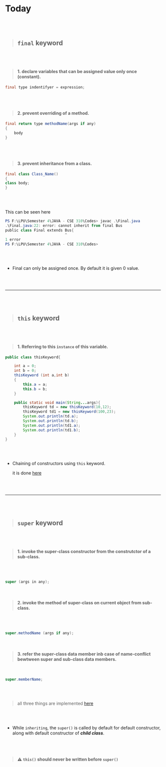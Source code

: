 # Today
<br>
<br>

> ## `final` keyword

<br>
<br>

>#### 1. declare variables that can be assigned value only once (constant).

```java
final type indentifyer = expression;
```

<br>
<br>

>#### 2. prevent overriding of a method.

```java
final return type methodName(args if any)
{
    body
}
```

<br>
<br>

>#### 3. prevent inheritance from a class.

```java
final class Class_Name()
{
class body;
}
```


<br>
<br>

This can be seen here

```powershell
PS F:\LPU\Semester 4\JAVA - CSE 310\Codes> javac .\Final.java
.\Final.java:22: error: cannot inherit from final Bus
public class Final extends Bus{
                           ^
1 error
PS F:\LPU\Semester 4\JAVA - CSE 310\Codes>
```

<br>
<br>

- Final can only be assigned once. By default it is given 0 value.

<br>
<br>

---

<br>
<br>

> ## `this` keyword

<br>
<br>

> #### 1. Referring to this `instance` of this variable.

```java
public class thisKeyword{

    int a = 0;
    int b = 0;
    thisKeyword (int a,int b)
    {
        this.a = a;
        this.b = b;
    }

    public static void main(String...args){
        thisKeyword td = new thisKeyword(10,12);
        thisKeyword td1 = new thisKeyword(100,23);
        System.out.println(td.a);
        System.out.println(td.b);
        System.out.println(td1.a);
        System.out.println(td1.b);
    }
}
```

<br>
<br>

- Chaining of constructors using `this` keyword.
  
  it is done [here](../Codes/thisquest.java)

<br>
<br>

---

<br>
<br>

> ## `super` keyword

<br>
<br>

>#### 1. invoke the super-class constructor from the construtctor of a sub-class.

<br>
<br>

```java
super (args in any);
```

<br>

>#### 2. invoke the method of super-class on current object from sub-class.

<br>
<br>

```java
super.methodName (args if any);
```

<br>

>#### 3. refer the super-class data member inb case of name-conflict bewtween super and sub-class data members.

<br>

```java
super.memberName;
```
<br>
<br>

> all three things are implemented [here](../Codes/superkw.java)

<br>
<br>


- While `inheriting`, the `super()` is called by default for default constructor, along with default constructor of ___child class___.

<br>
<br>

> #### :warning: `this()` should never be written before `super()` 
